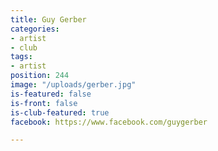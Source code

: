 ```yaml
---
title: Guy Gerber
categories:
- artist
- club
tags:
- artist
position: 244
image: "/uploads/gerber.jpg"
is-featured: false
is-front: false
is-club-featured: true
facebook: https://www.facebook.com/guygerber

---
```


